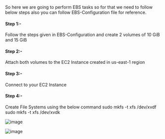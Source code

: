 So here we are going to perform EBS tasks so for that we need to follow below steps also you can follow EBS-Configuration file for reference.

#### Step 1:-

Follow the steps given in EBS-Configuration and create 2 volumes of 10 GiB and 15 GiB

#### Step 2:-

Attach both volumes to the EC2 Instance created in us-east-1 region

#### Step 3:-

Connect to your EC2 Instance

#### Step 4:-

Create File Systems using the below command
      sudo mkfs -t xfs /dev/xvdf
      sudo mkfs -t xfs /dev/xvdk


![image](https://github.com/Kunal-Pere/AWS_Multi-region-Project/assets/157100045/7f3e2570-8ad4-43a8-9ab1-d4bc3d2cf253)


![image](https://github.com/Kunal-Pere/AWS_Multi-region-Project/assets/157100045/f20312ce-50dc-467a-8896-a822b3f5f6e4)
